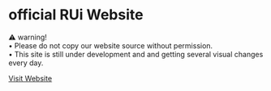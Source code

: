 # official RUi Website 
⚠️ warning!<br>
• Please do not copy our website source without permission.<br>
• This site is still under development and and getting several visual changes every day.<br>

<a href="https://remodedui.github.io">Visit Website</a>
